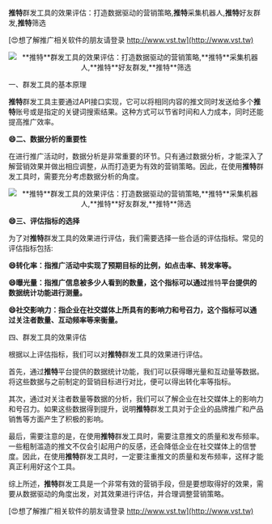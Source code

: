 **推特**群发工具的效果评估：打造数据驱动的营销策略,**推特**采集机器人,**推特**好友群发,**推特**筛选

[😍想了解推广相关软件的朋友请登录 http://www.vst.tw](http://www.vst.tw)

 <center><img src="https://vst.tw/MP4/tuiguang/png/1.png" alt="**推特**群发工具的效果评估：打造数据驱动的营销策略,**推特**采集机器人,**推特**好友群发,**推特**筛选"></center>

一、群发工具的基本原理

**推特**群发工具主要通过API接口实现，它可以将相同内容的推文同时发送给多个**推特**账号或是指定的关键词搜索结果。这种方式可以节省时间和人力成本，同时还能提高推广效率。

**😄二、数据分析的重要性**

在进行推广活动时，数据分析是非常重要的环节。只有通过数据分析，才能深入了解营销效果并做出相应调整，从而打造更为有效的营销策略。因此，在使用**推特**群发工具时，需要充分考虑数据分析的角度。

 <center><img src="https://vst.tw/MP4/tuiguang/png/6.png" alt="**推特**群发工具的效果评估：打造数据驱动的营销策略,**推特**采集机器人,**推特**好友群发,**推特**筛选"></center>

**😄三、评估指标的选择**

为了对**推特**群发工具的效果进行评估，我们需要选择一些合适的评估指标。常见的评估指标包括:

**😄转化率：指推广活动中实现了预期目标的比例，如点击率、转发率等。**

**😄曝光量：指推广信息被多少人看到的数量，这个指标可以通过**推特**平台提供的数据统计功能进行测量。**

**😄社交影响力：指企业在社交媒体上所具有的影响力和号召力，这个指标可以通过关注者数量、互动频率等来衡量。**

四、群发工具的效果评估

根据以上评估指标，我们可以对**推特**群发工具的效果进行评估。

首先，通过**推特**平台提供的数据统计功能，我们可以获得曝光量和互动量等数据。将这些数据与之前制定的营销目标进行对比，便可以得出转化率等指标。

其次，通过对关注者数量等数据的分析，我们可以了解企业在社交媒体上的影响力和号召力。如果这些数据得到提升，说明**推特**群发工具对于企业的品牌推广和产品销售等方面产生了积极的影响。

最后，需要注意的是，在使用**推特**群发工具时，需要注意推文的质量和发布频率。一些粗制滥造的推文不仅会引起用户的反感，还会降低企业在社交媒体上的信誉度。因此，在使用**推特**群发工具时，一定要注重推文的质量和发布频率，这样才能真正利用好这个工具。

综上所述，**推特**群发工具是一个非常有效的营销手段，但是要想取得好的效果，需要从数据驱动的角度出发，对其效果进行评估，并合理调整营销策略。

[😍想了解推广相关软件的朋友请登录 http://www.vst.tw](http://www.vst.tw)



